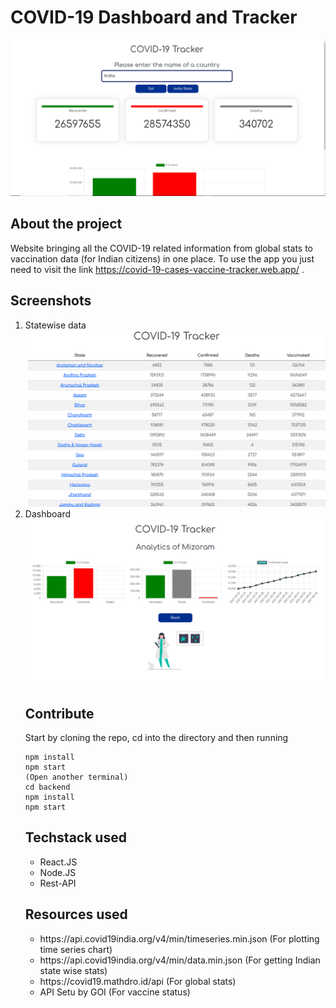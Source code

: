 # COVID-19 Dashboard and Tracker

<img src = "https://github.com/DiligentCoder-20022001/COVID-19-Tracker/blob/main/Screenshot%202021-06-05%20105003.png"/>

## About the project 

Website bringing all the COVID-19 related information from global stats to vaccination data (for Indian citizens) in one place. To use the app you just need to visit the link https://covid-19-cases-vaccine-tracker.web.app/ .

## Screenshots 

<ol>
  <li>Statewise data
    <img src = "https://github.com/DiligentCoder-20022001/COVID-19-Tracker/blob/main/Screenshot%202021-06-05%20113605.png"/>
  </li>
  <li>Dashboard
    <img src = "https://github.com/DiligentCoder-20022001/COVID-19-Tracker/blob/main/Screenshot%202021-06-05%20113714.png"/>
  </li></ul>

## Contribute 

Start by cloning the repo, cd into the directory and then running 
```
npm install
npm start
(Open another terminal)
cd backend 
npm install 
npm start
```
## Techstack used 

<ul>
  <li>React.JS</li>
  <li>Node.JS</li>
  <li>Rest-API</li>
</ul>

## Resources used 

<ul>
  <li>https://api.covid19india.org/v4/min/timeseries.min.json (For plotting time series chart)</li>
  <li>https://api.covid19india.org/v4/min/data.min.json (For getting Indian state wise stats)</li>
  <li>https://covid19.mathdro.id/api (For global stats)</li>
  <li>API Setu by GOI (For vaccine status)</li>
</ul>

